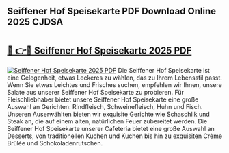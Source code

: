 ## Seiffener Hof Speisekarte PDF Download Online 2025 CJDSA

# <h2><a href="http://gc8s8ad.nevu.top/?p=Seiffener+Hof+Speisekarte">🔗 👉🔴 Seiffener Hof Speisekarte 2025 PDF</a></h2>

[![Seiffener Hof Speisekarte 2025 PDF](https://i.imgur.com/dBaPXMq.png)](http://gc8s8ad.nevu.top/?p=Seiffener+Hof+Speisekarte)
Die Seiffener Hof Speisekarte ist eine Gelegenheit, etwas Leckeres zu wählen, das zu Ihrem Lebensstil passt. Wenn Sie etwas Leichtes und Frisches suchen, empfehlen wir Ihnen, unsere Salate aus unserer Seiffener Hof Speisekarte zu probieren. Für Fleischliebhaber bietet unsere Seiffener Hof Speisekarte eine große Auswahl an Gerichten: Rindfleisch, Schweinefleisch, Huhn und Fisch. Unseren Auserwählten bieten wir exquisite Gerichte wie Schaschlik und Steak an, die auf einem alten, natürlichen Feuer zubereitet werden. Die Seiffener Hof Speisekarte unserer Cafeteria bietet eine große Auswahl an Desserts, von traditionellen Kuchen und Kuchen bis hin zu exquisiten Crème Brûlée und Schokoladenrutschen.
